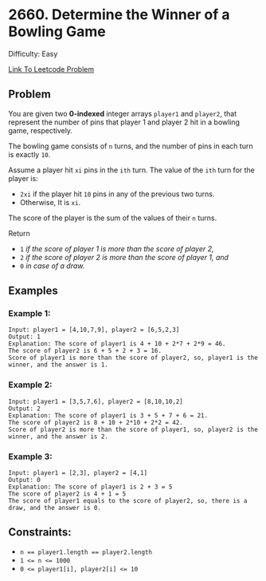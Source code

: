 # 2660. Determine the Winner of a Bowling Game
Difficulty: Easy

[Link To Leetcode Problem](https://leetcode.com/problems/determine-the-winner-of-a-bowling-game/)

## Problem
You are given two **0-indexed** integer arrays `player1` and `player2`, that represent the number of pins that player 1 and player 2 hit in a bowling game, respectively.

The bowling game consists of `n` turns, and the number of pins in each turn is exactly `10`.

Assume a player hit `xi` pins in the `ith` turn. The value of the `ith` turn for the player is:

- `2xi` if the player hit `10` pins in any of the previous two turns.
- Otherwise, It is `xi`.

The score of the player is the sum of the values of their `n` turns.

Return

- `1` *if the score of player 1 is more than the score of player 2,*
- `2` *if the score of player 2 is more than the score of player 1, and*
- `0` *in case of a draw.*

## Examples
### Example 1:
```
Input: player1 = [4,10,7,9], player2 = [6,5,2,3]
Output: 1
Explanation: The score of player1 is 4 + 10 + 2*7 + 2*9 = 46.
The score of player2 is 6 + 5 + 2 + 3 = 16.
Score of player1 is more than the score of player2, so, player1 is the winner, and the answer is 1.
```
### Example 2:
```
Input: player1 = [3,5,7,6], player2 = [8,10,10,2]
Output: 2
Explanation: The score of player1 is 3 + 5 + 7 + 6 = 21.
The score of player2 is 8 + 10 + 2*10 + 2*2 = 42.
Score of player2 is more than the score of player1, so, player2 is the winner, and the answer is 2.
```
### Example 3:
```
Input: player1 = [2,3], player2 = [4,1]
Output: 0
Explanation: The score of player1 is 2 + 3 = 5
The score of player2 is 4 + 1 = 5
The score of player1 equals to the score of player2, so, there is a draw, and the answer is 0.
```

## Constraints:
- `n == player1.length == player2.length`
- `1 <= n <= 1000`
- `0 <= player1[i], player2[i] <= 10`
